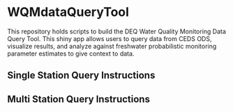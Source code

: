 # WQMdataQueryTool
This repository holds scripts to build the DEQ Water Quality Monitoring Data Query Tool. This shiny app allows users to query data from CEDS ODS, visualize results, and analyze against freshwater probabilistic monitoring parameter estimates to give context to data.

## Single Station Query Instructions


## Multi Station Query Instructions
